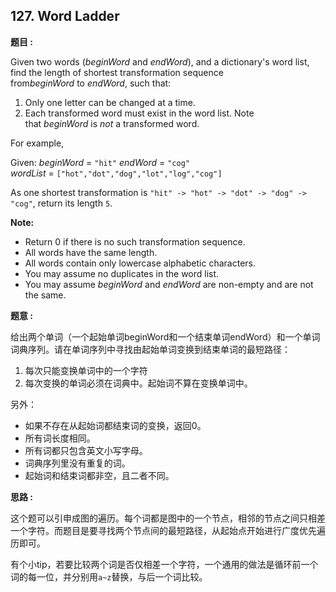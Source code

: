 ##  127. Word Ladder

**题目 :**

Given two words (*beginWord* and *endWord*), and a dictionary's word list, find the length of shortest transformation sequence from*beginWord* to *endWord*, such that:

1. Only one letter can be changed at a time.
2. Each transformed word must exist in the word list. Note that *beginWord* is *not* a transformed word.

For example,

Given:
*beginWord* = `"hit"`
*endWord* = `"cog"`
*wordList* = `["hot","dot","dog","lot","log","cog"]`

As one shortest transformation is `"hit" -> "hot" -> "dot" -> "dog" -> "cog"`,
return its length `5`.

**Note:**

- Return 0 if there is no such transformation sequence.
- All words have the same length.
- All words contain only lowercase alphabetic characters.
- You may assume no duplicates in the word list.
- You may assume *beginWord* and *endWord* are non-empty and are not the same.

**题意 :**

给出两个单词（一个起始单词beginWord和一个结束单词endWord）和一个单词词典序列。请在单词序列中寻找由起始单词变换到结束单词的最短路径：

1. 每次只能变换单词中的一个字符
2. 每次变换的单词必须在词典中。起始词不算在变换单词中。

另外：

- 如果不存在从起始词都结束词的变换，返回0。
- 所有词长度相同。
- 所有词都只包含英文小写字母。
- 词典序列里没有重复的词。
- 起始词和结束词都非空，且二者不同。

**思路 :**

这个题可以引申成图的遍历。每个词都是图中的一个节点，相邻的节点之间只相差一个字符。而题目是要寻找两个节点间的最短路径，从起始点开始进行广度优先遍历即可。

有个小tip，若要比较两个词是否仅相差一个字符，一个通用的做法是循环前一个词的每一位，并分别用`a~z`替换，与后一个词比较。